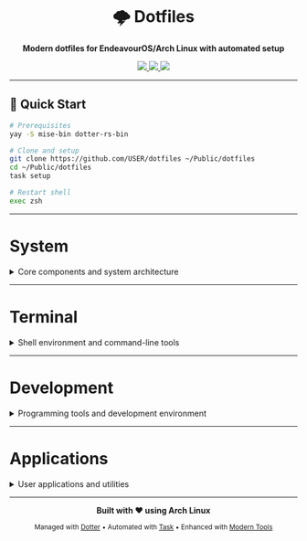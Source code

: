 <div align="center">

# 🌩️ Dotfiles

**Modern dotfiles for EndeavourOS/Arch Linux with automated setup**

<a href="https://archlinux.org/">
  <img src="https://img.shields.io/badge/Arch%20Linux-1793D1?style=for-the-badge&logo=arch-linux&logoColor=white">
</a>
<a href="https://github.com/SuperCuber/dotter">
  <img src="https://img.shields.io/badge/Managed%20with-Dotter-4B8BF5?style=for-the-badge">
</a>
<a href="https://mise.jdx.dev/">
  <img src="https://img.shields.io/badge/Tools%20via-Mise-00ADD8?style=for-the-badge">
</a>

</div>

---

## 🚀 Quick Start

```bash
# Prerequisites
yay -S mise-bin dotter-rs-bin

# Clone and setup
git clone https://github.com/USER/dotfiles ~/Public/dotfiles
cd ~/Public/dotfiles
task setup

# Restart shell
exec zsh
```

---

# System
<details>
<summary>Core components and system architecture</summary>

## Core
| Component | Tool |
|-----------|------|
| OS | EndeavourOS/Arch Linux ([EndeavourOS](https://endeavouros.com/)) |
| Tool Manager | [mise](https://mise.jdx.dev/) | Node LTS, Python 3.12, Go/Rust/Bun latest, CLI tools auto-managed |
| Configuration Manager | [dotter](https://github.com/SuperCuber/dotter) | XDG-compliant deployment, modular package system |

## Display
| Component | Tool | Notes |
|-----------|------|-------|
| Display Server | X.Org ([X.Org](https://www.x.org/)) | Arc-Dark GTK theme, 20min screen timeout, DPMS power management |
| Window Manager | [i3-gaps](https://github.com/Airblader/i3) | Super+Enter (terminal), Super+d (rofi), Super+Tab (workspace nav) |
| Window Tools | [i3wsr](https://github.com/roosta/i3wsr), i3blocks | EndeavourOS i3blocks config with FontAwesome icons |
| Compositor | [Picom](https://github.com/yshui/picom) | fading enabled, terminal opacity rules |
| Application Launcher | [Rofi](https://github.com/DaveDavenport/rofi) | Super+d (apps), Super+t (windows), Super+g (workspace groups) |
| Notification Daemon | [Dunst](https://github.com/dunst-project/dunst) | bottom-right, 300px width, monitor 2 |
| Status Bar | [Polybar](https://github.com/polybar/polybar) + i3blocks | EndeavourOS setup with system monitoring modules |
| Wallpaper Manager | [feh](https://github.com/derf/feh) | --bg-fill mode, integrated with betterlockscreen |
| Screen Locker | [betterlockscreen](https://github.com/betterlockscreen/betterlockscreen) | JetBrainsMono font, blur effect, 5s timeout, custom colors |
| Calendar | [gsimplecal](https://github.com/dmedvinsky/gsimplecal) | close on unfocus, positioned at (1680,833), highlight today |

</details>

---

# Terminal
<details>
<summary>Shell environment and command-line tools</summary>

## Shell Environment
| Component | Tool | Notes |
|-----------|------|-------|
| Shell | [Zsh](https://github.com/zsh-users/zsh) | arrows (history search), Ctrl+Space (alias expand), Alt+E (edit) |
| Terminal Emulator | [XFCE4 Terminal](https://github.com/xfce-mirror/xfce4-terminal) | FiraCode Nerd Font 11, transparent background, custom colors |
| Prompt | [Starship](https://github.com/starship/starship) | mise-managed |
| History | [Atuin](https://github.com/ellie/atuin) | mise-managed |
| File Manager | [Ranger](https://github.com/ranger/ranger) | ueberzug image preview, show hidden files |
| Directory Navigation | [Zoxide](https://github.com/ajeetdsouza/zoxide) | mise-managed |

## Core CLI Tools
| Tool | Replaces | Purpose | Notes |
|------|----------|---------|-------|
| [eza](https://github.com/eza-community/eza) | ls | File listing | ll (long), la (all), aliases replace ls |
| [bat](https://github.com/sharkdp/bat) | cat | Text viewer | replaces cat, syntax highlighting, b/bp/bl aliases |
| [fd](https://github.com/sharkdp/fd) | find | File search | mise-managed, respects .gitignore |
| [ripgrep](https://github.com/BurntSushi/ripgrep) | grep | Text search | mise-managed, used by fzf integration |
| [fzf](https://github.com/junegunn/fzf) | - | Fuzzy finder | mise-managed, integrated with zsh kill completion |
| [btop](https://github.com/aristocratos/btop4) | htop | System monitor | mise-managed, modern resource monitoring |
| [dust](https://github.com/bootandy/dust) | du | Disk usage | mise-managed, colorized tree view |
| [sd](https://github.com/chmln/sd) | sed | Text processing | mise-managed, intuitive regex syntax |
| [jq](https://github.com/jqlang/jq) | - | JSON processing | mise-managed, essential for CLI JSON work |
| [yq](https://github.com/mikefarah/yq) | - | YAML processing | mise-managed, jq-like syntax for YAML |
| [hyperfine](https://github.com/sharkdp/hyperfine) | time | Benchmarking | mise-managed, statistical command timing |
| [tokei](https://github.com/XAMPPRocky/tokei) | cloc | Code statistics | mise-managed, fast language-aware counting |

</details>

---

# Development
<details>
<summary>Programming tools and development environment</summary>

## Core Development Tools
| Category | Tool | Notes |
|----------|------|-------|
| Version Control | [Git](https://github.com/git/git) + [Delta](https://github.com/dandavison/delta) | Dracula theme, side-by-side, line numbers |
| Text Editors | [Neovim](https://github.com/neovim/neovim), [Vim](https://github.com/vim/vim) | relative line numbers, 4-space tabs, smart indent, case-smart search |
| Text Editor | [Sublime Text](https://www.sublimetext.com/) | Mariana theme, save on focus lost, auto-find in selection |
| IDE | [JetBrains PyCharm](https://www.jetbrains.com/pycharm/) | 4GB heap, OpenGL acceleration, custom VM options |
| AI Assistant | [Claude Code](https://claude.ai/) | custom hooks, OTLP telemetry, 15min bash timeout |
| Containers | [Docker](https://github.com/docker/docker-ce) + [Compose](https://github.com/docker/compose) | BuildKit enabled, 10GB cache, log rotation, metrics on :9323 |

## Language Runtimes (via mise)
| Language | Tool |
|----------|------|
| Node.js | [Node.js](https://github.com/nodejs/node) |
| Python | [Python](https://github.com/python/cpython) |
| Go | [Go](https://github.com/golang/go) |
| Rust | [Rust](https://github.com/rust-lang/rust) |
| JavaScript Runtime | [Bun](https://github.com/oven-sh/bun) | XDG-compliant paths, global bin in ~/.local/bin, 60s test timeout |

## CLI Development Tools
| Tool | Purpose |
|------|----------|
| [lazygit](https://github.com/jesseduffield/lazygit) | Git UI | mise-managed, terminal git interface |
| [lazydocker](https://github.com/jesseduffield/lazydocker) | Docker UI | mise-managed, terminal docker interface |
| [gh](https://github.com/cli/cli) | GitHub CLI | mise-managed, used for PR/issue management |
| [glab](https://github.com/profclems/glab) | GitLab CLI | mise-managed, GitLab workflows |
| [glow](https://github.com/charmbracelet/glow) | Markdown renderer | mise-managed, terminal markdown viewer |
| [just](https://github.com/casey/just) | Command runner | mise-managed, modern make alternative |
| [watchexec](https://github.com/watchexec/watchexec) | File watcher | mise-managed, execute on file changes |
| [direnv](https://github.com/direnv/direnv) | Environment manager | mise-managed, per-directory env vars |
| [repomix](https://github.com/yamadashy/repomix) | Documentation | 10MB max file size, excludes binary/media files |

</details>

---

# Applications
<details>
<summary>User applications and utilities</summary>

## User Applications
| Category | Tool | Notes |
|----------|------|-------|
| Web Browser | [Firefox](https://github.com/mozilla/gecko-dev) | arkenfox user.js, Tree Style Tab, uBlock Origin |
| Note Taking | [Obsidian](https://obsidian.md/) | 9 plugins: Dataview, Excalidraw, Canvas, Task Progress, Heatmap Calendar |
| Update Notifier | [Kalu](https://github.com/jjk-jacky/kalu) | 120min interval, AUR support, auto-checks enabled |
| Package Manager | pacman + [yay](https://github.com/Jguer/yay) | AUR helper for community packages |

</details>

---

<div align="center">

**Built with ❤️ using Arch Linux**

<sub>Managed with [Dotter](https://github.com/SuperCuber/dotter) • Automated with [Task](https://taskfile.dev/) • Enhanced with [Modern Tools](https://github.com/ibraheemdev/modern-unix)</sub>

</div>
